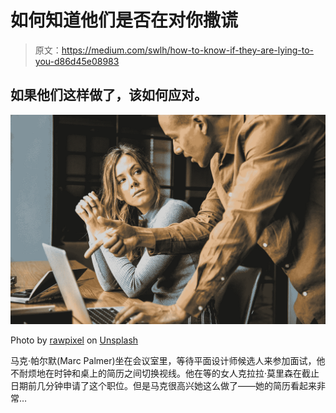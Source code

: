 # 如何知道他们是否在对你撒谎

> 原文：<https://medium.com/swlh/how-to-know-if-they-are-lying-to-you-d86d45e08983>

## 如果他们这样做了，该如何应对。

![](img/167e988421b19363201860825d9d7ce2.png)

Photo by [rawpixel](https://unsplash.com/photos/g8bqFDerlLA?utm_source=unsplash&utm_medium=referral&utm_content=creditCopyText) on [Unsplash](https://unsplash.com/search/photos/people-talking?utm_source=unsplash&utm_medium=referral&utm_content=creditCopyText)

马克·帕尔默(Marc Palmer)坐在会议室里，等待平面设计师候选人来参加面试，他不耐烦地在时钟和桌上的简历之间切换视线。他在等的女人克拉拉·莫里森在截止日期前几分钟申请了这个职位。但是马克很高兴她这么做了——她的简历看起来非常…